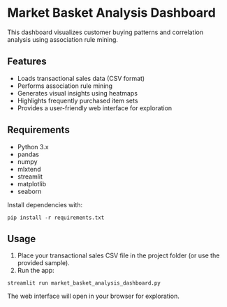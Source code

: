 # Market Basket Analysis Dashboard

This dashboard visualizes customer buying patterns and correlation analysis using association rule mining.

## Features
- Loads transactional sales data (CSV format)
- Performs association rule mining
- Generates visual insights using heatmaps
- Highlights frequently purchased item sets
- Provides a user-friendly web interface for exploration

## Requirements
- Python 3.x
- pandas
- numpy
- mlxtend
- streamlit
- matplotlib
- seaborn

Install dependencies with:
```
pip install -r requirements.txt
```

## Usage
1. Place your transactional sales CSV file in the project folder (or use the provided sample).
2. Run the app:
```
streamlit run market_basket_analysis_dashboard.py
```

The web interface will open in your browser for exploration. 